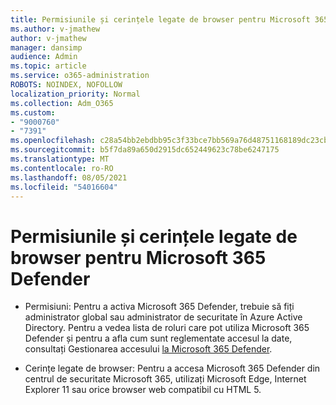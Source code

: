 ```yaml
---
title: Permisiunile și cerințele legate de browser pentru Microsoft 365 Defender
ms.author: v-jmathew
author: v-jmathew
manager: dansimp
audience: Admin
ms.topic: article
ms.service: o365-administration
ROBOTS: NOINDEX, NOFOLLOW
localization_priority: Normal
ms.collection: Adm_O365
ms.custom:
- "9000760"
- "7391"
ms.openlocfilehash: c28a54bb2ebdbb95c3f33bce7bb569a76d48751168189dc23cbc37390d95613f
ms.sourcegitcommit: b5f7da89a650d2915dc652449623c78be6247175
ms.translationtype: MT
ms.contentlocale: ro-RO
ms.lasthandoff: 08/05/2021
ms.locfileid: "54016604"
---
```

# <a name="permissions-and-browser-related-requirements-for-microsoft-365-defender"></a>Permisiunile și cerințele legate de browser pentru Microsoft 365 Defender

- Permisiuni: Pentru a activa Microsoft 365 Defender, trebuie să fiți administrator global sau administrator de securitate în Azure Active Directory. Pentru a vedea lista de roluri care pot utiliza Microsoft 365 Defender și pentru a afla cum sunt reglementate accesul la date, consultați Gestionarea accesului [la Microsoft 365 Defender](https://go.microsoft.com/fwlink/?linkid=2143626).

- Cerințe legate de browser: Pentru a accesa Microsoft 365 Defender din centrul de securitate Microsoft 365, utilizați Microsoft Edge, Internet Explorer 11 sau orice browser web compatibil cu HTML 5.
